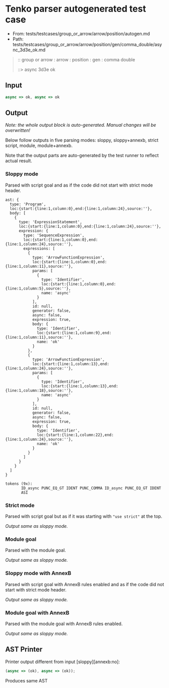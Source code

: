 # Tenko parser autogenerated test case

- From: tests/testcases/group_or_arrow/arrow/position/autogen.md
- Path: tests/testcases/group_or_arrow/arrow/position/gen/comma_double/async_3d3e_ok.md

> :: group or arrow : arrow : position : gen : comma double
>
> ::> async 3d3e ok

## Input


`````js
async => ok, async => ok
`````

## Output

_Note: the whole output block is auto-generated. Manual changes will be overwritten!_

Below follow outputs in five parsing modes: sloppy, sloppy+annexb, strict script, module, module+annexb.

Note that the output parts are auto-generated by the test runner to reflect actual result.

### Sloppy mode

Parsed with script goal and as if the code did not start with strict mode header.

`````
ast: {
  type: 'Program',
  loc:{start:{line:1,column:0},end:{line:1,column:24},source:''},
  body: [
    {
      type: 'ExpressionStatement',
      loc:{start:{line:1,column:0},end:{line:1,column:24},source:''},
      expression: {
        type: 'SequenceExpression',
        loc:{start:{line:1,column:0},end:{line:1,column:24},source:''},
        expressions: [
          {
            type: 'ArrowFunctionExpression',
            loc:{start:{line:1,column:0},end:{line:1,column:11},source:''},
            params: [
              {
                type: 'Identifier',
                loc:{start:{line:1,column:0},end:{line:1,column:5},source:''},
                name: 'async'
              }
            ],
            id: null,
            generator: false,
            async: false,
            expression: true,
            body: {
              type: 'Identifier',
              loc:{start:{line:1,column:9},end:{line:1,column:11},source:''},
              name: 'ok'
            }
          },
          {
            type: 'ArrowFunctionExpression',
            loc:{start:{line:1,column:13},end:{line:1,column:24},source:''},
            params: [
              {
                type: 'Identifier',
                loc:{start:{line:1,column:13},end:{line:1,column:18},source:''},
                name: 'async'
              }
            ],
            id: null,
            generator: false,
            async: false,
            expression: true,
            body: {
              type: 'Identifier',
              loc:{start:{line:1,column:22},end:{line:1,column:24},source:''},
              name: 'ok'
            }
          }
        ]
      }
    }
  ]
}

tokens (9x):
       ID_async PUNC_EQ_GT IDENT PUNC_COMMA ID_async PUNC_EQ_GT IDENT
       ASI
`````

### Strict mode

Parsed with script goal but as if it was starting with `"use strict"` at the top.

_Output same as sloppy mode._

### Module goal

Parsed with the module goal.

_Output same as sloppy mode._

### Sloppy mode with AnnexB

Parsed with script goal with AnnexB rules enabled and as if the code did not start with strict mode header.

_Output same as sloppy mode._

### Module goal with AnnexB

Parsed with the module goal with AnnexB rules enabled.

_Output same as sloppy mode._

## AST Printer

Printer output different from input [sloppy][annexb:no]:

````js
(async => (ok), async => (ok));
````

Produces same AST
